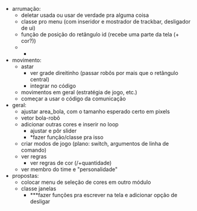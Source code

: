 - arrumação:
    - deletar usada ou usar de verdade pra alguma coisa
    - classe pro menu (com inseridor e mostrador de trackbar, desligador de ui)
    - função de posição do retângulo id (recebe uma parte da tela (+ cor?))
    - *
- movimento:
    - astar
        - ver grade direitinho (passar robôs por mais que o retângulo central)
        - integrar no código
    - movimentos em geral (estratégia de jogo, etc.)
    - começar a usar o código da comunicação
- geral:
    - ajustar area_bola, com o tamanho esperado certo em pixels
    - vetor bola-robô
    - adicionar outras cores e inserir no loop
        - ajustar e pôr slider
        - *fazer função/classe pra isso
    - criar modos de jogo (plano: switch, argumentos de linha de comando)
    - ver regras
        - ver regras de cor (/+quantidade)
    - ver membro do time e "personalidade"
- propostas:
    - colocar menu de seleção de cores em outro módulo
    - classe janelas
        - ***fazer funções pra escrever na tela e adicionar opção de desligar
